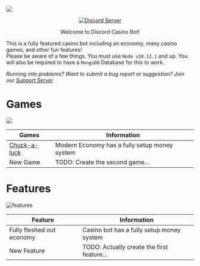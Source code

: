 ![](https://cdn.discordapp.com/attachments/1055953137384554580/1055963971422785596/banner.png)

<p align="center">
  <a href="https://discord.gg/gb2fJUJpVc">
    <img src="https://discordapp.com/api/guilds/1055953136633778276/widget.png?style=shield" alt="Discord Server">
  </a>
</p>

<p align="center"> Welcome to Discord Casino Bot! </p>

This is a fully featured casino bot including an economy, many casino games, and other fun features!\
Please be aware of a few things. You must use `Node v18.12.1` and up. You will also be required to have a `MongoDB` Database for this to work.
	  
*Running into problems? Want to submit a bug report or suggestion? Join our [Support Server](https://discord.gg/gb2fJUJpVc)*

# Games
![](https://user-images.githubusercontent.com/51772450/209414331-b24d953f-449f-416b-bcde-24d2fa9cad16.png)


| Games | Information |
| ------------- | ------------- |
| [Chuck-a-luck](https://en.wikipedia.org/wiki/Chuck-a-luck) | Modern Economy has a fully setup money system  |
| New Game | TODO: Create the second game...  |

# Features
![features](https://user-images.githubusercontent.com/51772450/209414353-53f0e40b-98af-4c1d-98eb-895e4b49c7d5.png)

| Feature | Information |
| ------------- | ------------- |
| Fully fleshed out economy | Casino bot has a fully setup money system  |
| New Feature | TODO: Actually create the first feature...  |
